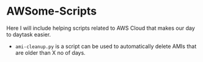 # AWSome-Scripts

Here I will include helping scripts related to AWS Cloud that makes our day to daytask easier.

- `ami-cleanup.py` is a script can be used to automatically delete AMIs that are older than X no of days.
